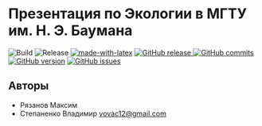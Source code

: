 # Презентация по Экологии в МГТУ им. Н. Э. Баумана

![Build](https://github.com/vovac12/ecology/workflows/Build/badge.svg)
![Release](https://github.com/vovac12/ecology/workflows/Release/badge.svg)
[![made-with-latex](https://img.shields.io/badge/Made%20with-LaTeX-1f425f.svg)](https://www.latex-project.org/)
[![GitHub release](https://img.shields.io/github/release/vovac12/ecology.svg)
](https://GitHub.com/vovac12/ecology/releases/)
[![GitHub commits](https://img.shields.io/github/commits-since/vovac12/ecology/latest.svg)
](https://GitHub.com/vovac12/ecology/commit/)
[![GitHub version](https://badge.fury.io/gh/vovac12%2Fecology.svg)](https://github.com/vovac12/ecology.js)
[![GitHub issues](https://img.shields.io/github/issues/vovac12/ecology.svg)
](https://github.com/vovac12/ecology/issues/)

## Авторы

 - Рязанов Максим
 - Степаненко Владимир <vovac12@gmail.com>
